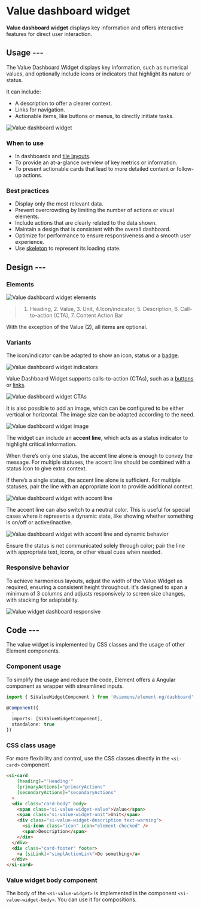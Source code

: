 # Value dashboard widget

**Value dashboard widget** displays key information and offers interactive features
for direct user interaction.

## Usage ---

The Value Dashboard Widget displays key information, such as numerical values, and optionally include icons
or indicators that highlight its nature or status.

It can include:

- A description to offer a clearer context.
- Links for navigation.
- Actionable items, like buttons or menus, to directly initiate tasks.

![Value dashboard widget](images/value-dashboard-widget.png)

### When to use

- In dashboards and [tile layouts](../../fundamentals/layouts/content.md#tile-layout).
- To provide an at-a-glance overview of key metrics or information.
- To present actionable cards that lead to more detailed content or follow-up actions.

### Best practices

- Display only the most relevant data.
- Prevent overcrowding by limiting the number of actions or visual elements.
- Include actions that are clearly related to the data shown.
- Maintain a design that is consistent with the overall dashboard.
- Optimize for performance to ensure responsiveness and a smooth user experience.
- Use [skeleton](../progress-indication/skeleton.md) to represent its loading state.

## Design ---

### Elements

![Value dashboard widget elements](images/value-dashboard-widget-elements.png)

> 1. Heading, 2. Value, 3. Unit, 4.Icon/indicator, 5. Description, 6. Call-to-action (CTA), 7. Content Action Bar

With the exception of the Value (2), all items are optional.

### Variants

The icon/indicator can be adapted to show an icon, status
or a [badge](../status-notifications/badges.md).

![Value dashboard widget indicators](images/value-dashboard-widget-indicators.png)

Value Dashboard Widget supports calls-to-action (CTAs), such as a [buttons](../../components/buttons-menus/buttons.md)
or [links](../../components/buttons-menus/links.md).

![Value dashboard widget CTAs](images/value-dashboard-widget-cta.png)

It is also possible to add an image, which can be configured to be either vertical or horizontal.
The image size can be adapted according to the need.

![Value dashboard widget image](images/value-dashboard-widget-image.png)

The widget can include an **accent line**, which acts as a status indicator to highlight critical information.

When there’s only one status, the accent line alone is enough to convey the message.
For multiple statuses, the accent line should be combined with a status icon to give extra context.

If there’s a single status, the accent line alone is sufficient.
For multiple statuses, pair the line with an appropriate icon to provide additional context.

![Value dashboard widget with accent line](images/value-dashboard-widget-accent-line.png)

The accent line can also switch to a neutral color.
This is useful for special cases where it represents a dynamic state, like showing whether something is on/off or active/inactive.

![Value dashboard widget with accent line and dynamic behavior](images/value-dashboard-widget-accent-line-dynamic.png)

Ensure the status is not communicated solely through color;
pair the line with appropriate text, icons, or other visual cues when needed.

### Responsive behavior

To achieve harmonious layouts, adjust the width of the Value Widget as required, ensuring a consistent height throughout.
it's designed to span a minimum of 3 columns and adjusts responsively to screen size changes, with stacking for adaptability.

![Value widget dashboard responsive](images/value-dashboard-widget-responsive.png)

## Code ---

The value widget is implemented by CSS classes and the usage of other Element components.

### Component usage

To simplify the usage and reduce the code, Element offers a Angular component as wrapper
with streamlined inputs.

```ts
import { SiValueWidgetComponent } from '@siemens/element-ng/dashboard';

@Component({
  :
  imports: [SiValueWidgetComponent],
  standalone: true
})
```

<si-docs-component example="si-dashboard/si-value-widget" height="600"></si-docs-component>

<si-docs-api component="SiValueWidgetComponent"></si-docs-api>

### CSS class usage

For more flexibility and control, use the CSS classes directly in the `<si-card>`
component.

```html
<si-card
    [heading]="'Heading'"
    [primaryActions]="primaryActions"
    [secondaryActions]="secondaryActions"
  >
  <div class="card-body" body>
    <span class="si-value-widget-value">Value</span>
    <span class="si-value-widget-unit">Unit</span>
    <div class="si-value-widget-description text-warning">
      <si-icon class="icon" icon="element-checked" />
      <span>Description</span>
    </div>
  </div>
  <div class="card-footer" footer>
    <a [siLink]="simplActionLink">Do something</a>
  </div>
</si-card>
```

<si-docs-component example="si-dashboard/si-value-widget-css" height="400"></si-docs-component>

### Value widget body component

The body of the `<si-value-widget>` is implemented in the component `<si-value-widget-body>`. You can
use it for compositions.

<si-docs-component example="si-dashboard/si-value-widget-body" height="250"></si-docs-component>

<si-docs-api component="SiValueWidgetBodyComponent"></si-docs-api>

<si-docs-types></si-docs-types>
